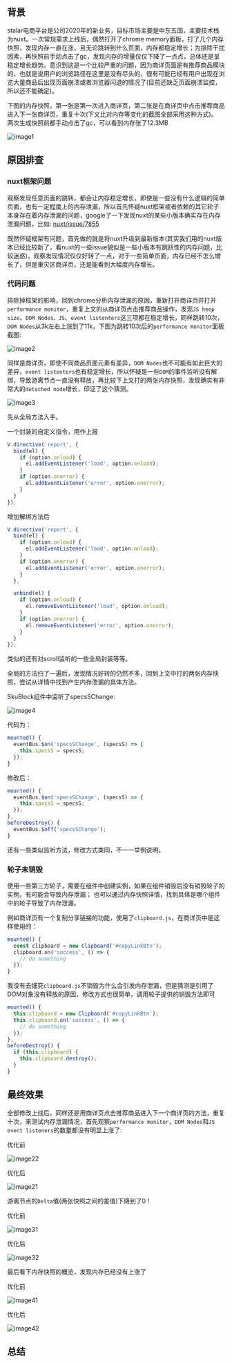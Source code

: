 ## 背景
stalar电商平台是公司2020年的新业务，目标市场主要是中东五国，主要技术栈为nuxt。一次常规需求上线后，偶然打开了chrome memory面板，打了几个内存快照，发现内存一直在涨，且无论跳转到什么页面，内存都稳定增长；为排除干扰因素，再快照前手动点击了gc，发现内存的增量仅仅下降了一点点，总体还是呈稳定增长趋势。意识到这是一个比较严重的问题，因为商详页面是有推荐商品模块的，也就是说用户的浏览路径在这里是没有尽头的，很有可能已经有用户出现在浏览大量商品后出现页面崩溃或者浏览器闪退的情况了(目前还缺乏页面崩溃监控，所以还不能确定)。

下图的内存快照，第一张是第一次进入商详页，第二张是在商详页中点击推荐商品进入下一张商详页，重复十次(下文比对内存等变化的截图全部采用这种方式)。 两次生成快照前都手动点击了gc，可以看到内存张了12.3MB

![image1](https://user-images.githubusercontent.com/21285362/105118684-dddccb00-5b09-11eb-81be-923fd34c4135.png)

## 原因排查
### nuxt框架问题
观察发现任意页面的跳转，都会让内存稳定增长，即使是一些没有什么逻辑的简单页面，也有一定程度上的内存泄漏，所以首先怀疑nuxt框架或者依赖的其它轮子本身存在着内存泄漏的问题，google了一下发现nuxt的某些小版本确实存在内存泄漏问题，比如: [nuxt/issue/7855](https://github.com/nuxt/nuxt.js/issues/7855)

既然怀疑框架有问题，首先做的就是将nuxt升级到最新版本(其实我们用的nuxt版本已经比较新了，看nuxt的一些issue貌似是一些小版本有跳跃性的内存问题，比较迷惑)，观察发现情况仅仅好转了一点，对于一些简单页面，内存已经不怎么增长了，但是重灾区商详页，还是能看到大幅度内存增长。

### 代码问题
排除掉框架的影响，回到chrome分析内存泄漏的原因，重新打开商详页并打开`performance monitor`，重复上文的从商详页点击推荐商品操作，发现`JS heep size`、`DOM Nodes、JS`、`event listenters`这三项都在稳定增长，同样跳转10次，`DOM Nodes`从3k左右上涨到了11k，下图为跳转10次后的`performance monitor`面板截图:

![image2](https://user-images.githubusercontent.com/21285362/105122142-9f96da00-5b10-11eb-980a-fc7b678fc956.png)

同样是商详页，即使不同商品页面元素有差异，`DOM Nodes`也不可能有如此巨大的差异，`event listenters`也有稳定增长，所以怀疑是一些`DOM`的事件监听没有解绑，导致游离节点一直没有释放，再比较下上文打的两张内存快照，发现确实有非常大的`detached node`增长，印证了这个猜测。

![image3](https://user-images.githubusercontent.com/21285362/105124178-8bed7280-5b14-11eb-998e-909f5669cb11.png)

先从全局方法入手。

一个封装的自定义指令，用作上报
```javascript
V.directive('report', {
  bind(el) {
    if (option.onload) {
      el.addEventListener('load', option.onload);
    }
    if (option.onerror) {
      el.addEventListener('error', option.onerror);
    }
  }
});
```
增加解绑方法后
```javascript
V.directive('report', {
  bind(el) {
    if (option.onload) {
      el.addEventListener('load', option.onload);
    }
    if (option.onerror) {
      el.addEventListener('error', option.onerror);
    }
  },

  unbind(el) {
    if (option.onload) {
      el.removeEventListener('load', option.onload);
    }
    if (option.onerror) {
      el.removeEventListener('error', option.onerror);
    }
  }
});
```
类似的还有对scroll监听的一些全局封装等等。

全局的方法扫了一遍后，发现情况好转的仍然不多，回到上文中打的两张内存快照，尝试从详情中找到产生内存泄漏的具体方法。

SkuBlock组件中监听了specsSChange:

![image4](https://user-images.githubusercontent.com/21285362/105124419-1504a980-5b15-11eb-911f-e73b5691c4cc.png)

代码为：
```javascript
mounted() {
  eventBus.$on('specsSChange', (specsS) => {
    this.specsS = specsS;
  });
}
```
修改后：
```javascript
mounted() {
  eventBus.$on('specsSChange', (specsS) => {
    this.specsS = specsS;
  });
},
beforeDestroy() {
  eventBus.$off('specsSChange');
}
```
还有一些类似监听方法，修改方式类同，不一一举例说明。

### 轮子未销毁
使用一些第三方轮子，需要在组件中创建实例，如果在组件销毁后没有销毁轮子的实例，有可能会导致内存泄漏； 也可以通过内存快照详情，找到具体是哪个组件中的轮子导致了内存泄漏。

例如商详页有一个复制分享链接的功能，使用了`clipboard.js`，在商详页中是这样使用的：
```javascript
mounted() {
  const clipboard = new Clipboard('#copyLinkBtn');
  clipboard.on('success', () => {
    // do something
  });
}
```
我没有去细究`clipboard.js`不销毁为什么会引发内存泄漏，但是猜测是引用了DOM对象没有释放的原因，修改方式也很简单，调用轮子提供的销毁方法即可
```javascript
mounted() {
  this.clipboard = new Clipboard('#copyLinkBtn');
  this.clipboard.on('success', () => {
    // do something
  });
},
beforeDestroy() {
  if (this.clipboard) {
    this.clipboard.destroy();
  }
}
```

## 最终效果
全部修改上线后，同样还是用商详页点击推荐商品进入下一个商详页的方法，重复十次，来测试内存泄漏情况，首先观察`performance monitor`，`DOM Nodes`和`JS event listeners`的数量都没有明显上涨了:

优化前

![image22](https://user-images.githubusercontent.com/21285362/105350786-a0ba2b00-5c26-11eb-894c-f577d99d77b6.png)

优化后

![image21](https://user-images.githubusercontent.com/21285362/105350783-9ef06780-5c26-11eb-8d1f-23dc1f3dbf52.png)

游离节点的`Delta`值(两张快照之间的差值)下降到了0！

优化前

![image31](https://user-images.githubusercontent.com/21285362/105351011-ea0a7a80-5c26-11eb-8c5b-c6eb5494fca5.png)

优化后

![image32](https://user-images.githubusercontent.com/21285362/105351013-ebd43e00-5c26-11eb-9393-61528bb1cd4e.png)

最后看下内存快照的概览，发现内存已经没有上涨了

优化前

![image41](https://user-images.githubusercontent.com/21285362/105351285-538a8900-5c27-11eb-9287-d051f166f51a.png)

优化后

![image42](https://user-images.githubusercontent.com/21285362/105351288-54bbb600-5c27-11eb-9592-85257de5d25b.png)

## 总结
